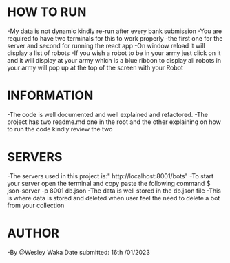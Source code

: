 # HOW TO RUN

-My data is not dynamic kindly re-run after every bank submission
-You are required to have two terminals for this to work properly
-the first one for the server and second for running the react app
-On window reload it will display a list of robots
-If you wish a robot to be in your army
just click on it and it will display at your army which is a
blue ribbon to display all robots in your army will pop up at the top of the screen with your Robot

# INFORMATION

-The code is well documented and well explained and refactored.
-The project has two readme.md one in the root and the other explaining on how to run the code kindly review the two

# SERVERS

-The servers used in this project is:" http://localhost:8001/bots"
-To start your server open the terminal and copy paste the following command $ json-server -p 8001 db.json
-The data is well stored in the db.json file
-This is where data is stored and deleted when user feel the need to delete a bot from your collection

# AUTHOR

-By @Wesley Waka
Date submitted: 16th /01/2023
